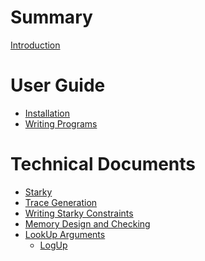 # Summary

[Introduction](./intro.md)

# User Guide

- [Installation](guide/installation.md)
- [Writing Programs](guide/writing-programs.md)

# Technical Documents

- [Starky](technical/starky.md)
- [Trace Generation](technical/trace_generation.md)
- [Writing Starky Constraints](technical/writing_starky_constraints.md)
- [Memory Design and Checking](technical/memory_design_and_checking.md)
- [LookUp Arguments](technical/lookups/main.md)
    - [LogUp](technical/lookups/logup.md)

<!-- # Reference Guide

- [Command Line Tool](cli/README.md)
    - [decode](cli/decode.md)
    - [run](cli/run.md)
    - [prove-and-verify](cli/prove-and-verify.md)
    - [prove](cli/prove.md)
    - [verify](cli/verify.md)
    - [program-rom-hash](cli/program-rom-hash.md)
    - [memory-init-hash](cli/memory-init-hash.md)
    - [bench](cli/bench.md) -->

<!-- # Architecture -->
<!-- TODO -->

<!-- runner -->

<!-- circuits -->
<!--    starky -->
<!--    cross table lookup -->
<!--    logup -->
<!--    constrains of different instructions -->
